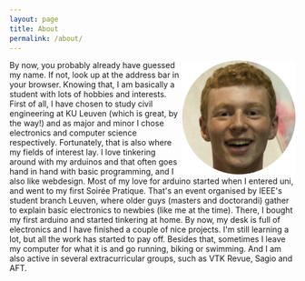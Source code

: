 ```yaml
---
layout: page
title: About
permalink: /about/
---
```


<img src="/assets/robbertRond.png" alt="aboutface" style="width: 200px; float:right"/>

By now, you probably already have guessed my name. If not, look up at the
address bar in your browser. Knowing that, I am basically a student with lots
of hobbies and interests. First of all, I have chosen to study civil engineering
at KU Leuven (which is great, by the way!) and as major and minor I chose
electronics and computer science respectively. Fortunately, that is also where my fields of
interest lay. I love tinkering around with my arduinos and that often goes hand
in hand with basic programming, and I also like webdesign. Most of my love for
arduino started when I entered uni, and went to my first Soirée Pratique. That's
an event organised by IEEE's student branch Leuven, where older guys (masters and
doctorandi) gather to explain basic electronics to newbies (like me at the time).
There, I bought my first arduino and started tinkering at home. By now, my desk
is full of electronics and I have finished a couple of nice projects. I'm still learning
a lot, but all the work has started to pay off. Besides that, sometimes I leave my computer for what it is and go running, biking or swimming. And I am also active in several extracurricular groups, such as VTK Revue, Sagio and AFT.
